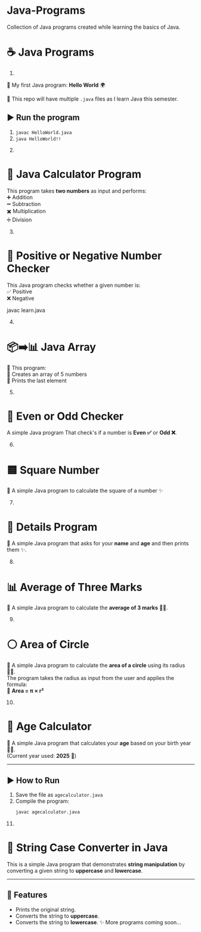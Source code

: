 # Java-Programs
Collection of Java programs created while learning the basics of Java.
# ☕ Java Programs  
1)
🚀 My first Java program: **Hello World** 🌍  

📂 This repo will have multiple `.java` files as I learn Java this semester.  

## ▶️ Run the program
1. `javac HelloWorld.java`  
2. `java HelloWorld!!`  


2)
# 🧮 Java Calculator Program  

This program takes **two numbers** as input and performs:  
➕ Addition  
➖ Subtraction  
✖️ Multiplication  
➗ Division  

3)
# 🔢 Positive or Negative Number Checker  

This Java program checks whether a given number is:  
✅ Positive  
❌ Negative  

   javac learn.java

4)
# 📦➡️📊 Java Array  

📝 This program:  
🔹 Creates an array of 5 numbers  
🔹 Prints the last element  

5)
# 🔢 Even or Odd Checker  
A simple Java program 
That check's if a number is **Even ✅** or **Odd ❌**.  

6) 
# 🟦 Square Number  
🔢 A simple Java program to calculate the square of a number ✨  

7)
# 🧑 Details Program  
📝 A simple Java program that asks for your **name** and **age** and then prints them ✨.  

8)
# 📊 Average of Three Marks  
📝 A simple Java program to calculate the **average of 3 marks** 🔢✨.  

9)
# ⚪ Area of Circle  

📝 A simple Java program to calculate the **area of a circle** using its radius 🔢✨.  
The program takes the radius as input from the user and applies the formula:  
📐 **Area = π × r²**  

10)
# 🎂 Age Calculator  

📝 A simple Java program that calculates your **age** based on your birth year 🔢✨.  
(Current year used: **2025** 📅)  

---

## ▶️ How to Run  
1. Save the file as `agecalculator.java`  
2. Compile the program:  
   ```bash
   javac agecalculator.java

11)
# 📝 String Case Converter in Java

This is a simple Java program that demonstrates **string manipulation** by converting a given string to **uppercase** and **lowercase**.

---

## 📌 Features
- Prints the original string.
- Converts the string to **uppercase**.
- Converts the string to **lowercase**.
✨ More programs coming soon...  
